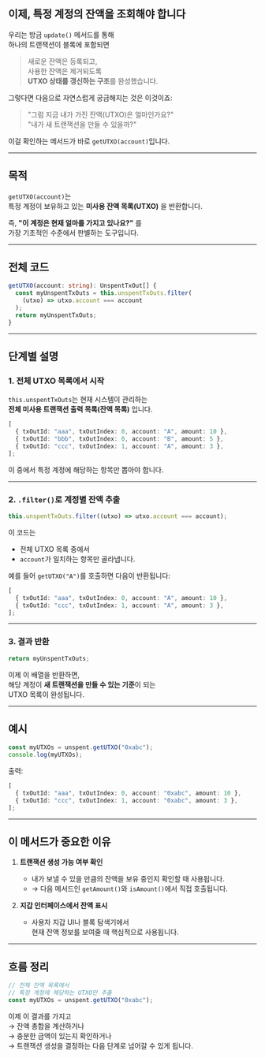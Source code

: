 ## 이제, 특정 계정의 잔액을 조회해야 합니다

우리는 방금 `update()` 메서드를 통해  
하나의 트랜잭션이 블록에 포함되면

> 새로운 잔액은 등록되고,  
> 사용한 잔액은 제거되도록  
> **UTXO 상태를 갱신하는 구조**를 완성했습니다.

그렇다면 다음으로 자연스럽게 궁금해지는 것은 이것이죠:

> "그럼 지금 내가 가진 잔액(UTXO)은 얼마인가요?"  
> "내가 새 트랜잭션을 만들 수 있을까?"

이걸 확인하는 메서드가 바로 `getUTXO(account)`입니다.

---

## 목적

`getUTXO(account)`는  
특정 계정이 보유하고 있는 **미사용 잔액 목록(UTXO)** 을 반환합니다.

즉, **"이 계정은 현재 얼마를 가지고 있나요?"** 를  
가장 기초적인 수준에서 판별하는 도구입니다.

---

## 전체 코드

```ts
getUTXO(account: string): UnspentTxOut[] {
  const myUnspentTxOuts = this.unspentTxOuts.filter(
    (utxo) => utxo.account === account
  );
  return myUnspentTxOuts;
}
```

---

## 단계별 설명

### 1. 전체 UTXO 목록에서 시작

`this.unspentTxOuts`는 현재 시스템이 관리하는  
**전체 미사용 트랜잭션 출력 목록(잔액 목록)** 입니다.

```ts
[
  { txOutId: "aaa", txOutIndex: 0, account: "A", amount: 10 },
  { txOutId: "bbb", txOutIndex: 0, account: "B", amount: 5 },
  { txOutId: "ccc", txOutIndex: 1, account: "A", amount: 3 },
];
```

이 중에서 특정 계정에 해당하는 항목만 뽑아야 합니다.

---

### 2. `.filter()`로 계정별 잔액 추출

```ts
this.unspentTxOuts.filter((utxo) => utxo.account === account);
```

이 코드는

- 전체 UTXO 목록 중에서
- `account`가 일치하는 항목만 골라냅니다.

예를 들어 `getUTXO("A")`를 호출하면 다음이 반환됩니다:

```ts
[
  { txOutId: "aaa", txOutIndex: 0, account: "A", amount: 10 },
  { txOutId: "ccc", txOutIndex: 1, account: "A", amount: 3 },
];
```

---

### 3. 결과 반환

```ts
return myUnspentTxOuts;
```

이제 이 배열을 반환하면,  
해당 계정이 **새 트랜잭션을 만들 수 있는 기준**이 되는  
UTXO 목록이 완성됩니다.

---

## 예시

```ts
const myUTXOs = unspent.getUTXO("0xabc");
console.log(myUTXOs);
```

출력:

```ts
[
  { txOutId: "aaa", txOutIndex: 0, account: "0xabc", amount: 10 },
  { txOutId: "ccc", txOutIndex: 1, account: "0xabc", amount: 3 },
];
```

---

## 이 메서드가 중요한 이유

1. **트랜잭션 생성 가능 여부 확인**

   - 내가 보낼 수 있을 만큼의 잔액을 보유 중인지 확인할 때 사용됩니다.
   - → 다음 메서드인 `getAmount()`와 `isAmount()`에서 직접 호출됩니다.

2. **지갑 인터페이스에서 잔액 표시**
   - 사용자 지갑 UI나 블록 탐색기에서  
     현재 잔액 정보를 보여줄 때 핵심적으로 사용됩니다.

---

## 흐름 정리

```ts
// 전체 잔액 목록에서
// 특정 계정에 해당하는 UTXO만 추출
const myUTXOs = unspent.getUTXO("0xabc");
```

이제 이 결과를 가지고  
→ 잔액 총합을 계산하거나  
→ 충분한 금액이 있는지 확인하거나  
→ 트랜잭션 생성을 결정하는 다음 단계로 넘어갈 수 있게 됩니다.
